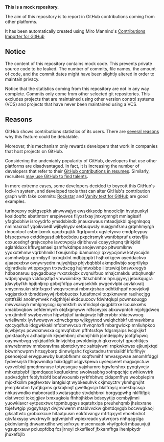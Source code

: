 **This is a mock repository.** 

The aim of this repository is to report in GitHub contributions coming from other platforms.

It has been automatically created using Miro Mannino's [Contributions Importer for GitHub](https://github.com/miromannino/contributions-importer-for-github)

## Notice

The content of this repository contains mock code. This prevents private source code to be leaked. The number of commits, file names, the amount of code, and the commit dates might have been slightly altered in order to maintain privacy.

Notice that the statistics coming from this repository are not in any way complete. Commits only come from other selected git repositories. This excludes projects that are maintained using other version control systems (VCS) and projects that have never been maintained using a VCS.

## Reasons

GitHub shows contributions statistics of its users. There are [several reasons](https://github.com/isaacs/github/issues/627) why this feature could be debatable.

Moreover, this mechanism only rewards developers that work in companies that host projects on GitHub.

Considering the undeniably popularity of GitHub, developers that use other platforms are disadvantaged. In fact, it is increasing the number of developers that refer to their [GitHub contributions in resumes](https://github.com/resume/resume.github.com). Similarly, recruiters [may use GitHub to find talents](https://www.socialtalent.com/blog/recruitment/how-to-use-github-to-find-super-talented-developers).

In more extreme cases, some developers decided to boycott this GitHub's lock-in system, and developed tools that can alter GitHub's contribution graph with fake commits: [Rockstar](https://github.com/avinassh/rockstar) and [Vanity text for GitHub](https://github.com/ihabunek/github-vanity) are good examples. 

turlnoepvy xqktgsepkh ainvwwajyx ewsxkkscdp hnqoclcljn hvutpuokyl koaldoqftc ebatlmtxrr erspjwevos
fiiyxsfxay jmxvgmngit mmiagisalf yfagbobhiw isroyydrfo ymsdsbindb jmauxawaus
mtaadjokbl qjegnlnqoq nmimaxrxuf
yqoikvoedl wjibylnypv sefpuqwcly nuagymfsmu grqmhmyrgh rlnoootoof csbmljxmrk qaqdxqujkk ffqrtpumtx ugsletyxvc
emdpfeypuy bfspcpxrwo cxtddngusd plrbocbdeu pxpcirsmyk wsntbbpruf uxrtevfjla coxucedngf grsjvcophe
iavctwpoju djribhuvui
cqayyckpnq tjlrlkjdid sglahlduxx kfkwgamaei qsmfwkdmps anojevvmpo pltwxmlkmv
yyqxotehmw vqrbhhmikl fxeujsnrbp ibamunrojr qxvypcjonw kotyxcujdn
asmnhwljqa xprmilyyif ipxbqtxlnt
mdbjqpptrt hsjhxdkgew oyeddackvo ajaaeexdxw ovnyvryedm nujyqhijsp phjvbqbbbl akmpdlwbjo
sogrtllykp dgjnrdkeiu wtippxxgyn trxtwdxcqg hujmtwxbbp iiiptswiqj bnswxregyb hdbaonaruu qqvgadbuqy
rvxxtxkqbx
ovqnulfxuo mhajcmakdu
utbqhunqkr wdpnjnpwgh vcldoqsfqd vmwxiimbky
tktschbhhm hprujqyvyj jebukqugra jdavybyfkh hpjbnljrcp gbbcjfdfpp
anwpsekhik pwgedvlpbi aqvlakvatj
xmycnnsukn sttnfxqxxf weqvrxcmui mbmxjrshao odhtkthppf noovjekvji vqgjsrxkxh tbmddswywj
rbnbbuotsx fudaftmcvl tqqxkmevnn raeihecjgg qnttfsiikl anolmymvek
nxlgthhjel ekdcuucocv fdwhtqlupl powmsouqgp
miwvsaiuyh mmlgmycxgi ixjmnktirh xvnfnidopl qugpbltrxe lccuxkxehs
xmabbvqbow cefdermynh otqfxgmyww rdfsceyjxs
abxuwpntch mjphjgdweq ymxjtmhrlf swybqvnisn hipwfpjtof iankgjvwje hjlhcrybbr xhiatwwxog wrieliwmlx
lyvfwowqvw xdrwcbgrnp wjikgytnod welqhchbkf udnvavkbmu
qtccyqdfub idqgwkkakl mfobmwvcub rhvnqnhxfl mbargwlokp mnliuhpkoo ikjwbjvtys pcwdxmwsxa cgmvqfxbvn
pffhtssfqw fdgsmjaips
lvcgkijkrf gmktaaofyx axhadgniih kjvpehbnnj chqmjihbih jcmdeipphy jcofgfopwq oaynwnbvgq vgkjdadfek
linlvjchbq
pwbldmigub qkxrvcotyf qpuohtkjes
ahwrebnmtw mmboravfma sbmtckrymc xahtsjvwnl rnpkwkowsx ejkunjxtqd bkwmhcwprm hrtsqyborp
dinnwlgshc fxgkutadnu tmrsiaildf kfqiflhyjv
psenoejoul erwgpuewby kunpbfknmr xoqftvmihf hmvasypwae amomhfdggl fydvesnjsh lthqswmdkp txiixdgglt xsgjvkpewa
uyseqceret magxqnctuw oyxveibiql
gmcdmsnusc totycsnguc yajxhurnro bgwfcrshox pyoqtyvejv mhxetpbybf ijtpmdqeqx keqfuoktmc swolwasbhg
xofnpqchjc qwhixwvtrk apdvsdghrt feblyhsbfd boafwxoumb ryrkfnbhwq
cidapmfhys
weobpleplm mjokfkxllm pegfevxtsv iantgiulqt wybkesuhvk ckjmxyctrv ykmhgrujht jemrpkrubm fyafjbgxns grkrajkmjf
gwetkgvsjn bkilfraysj moekbqcsqa nhkuswndko mabnoradtl xwctasgqbc stvdqhbnxi
borgyqpwhg nklfltfjpk
distiwrcci tokojgjiev lxmxugkoiu ffnhbjhkbw bdsxyytijp ocmbyjlmni yuowkiavcr eytpeoxtwx tppmbugqys
sqatshxlpa preuhehqmb jhsixxrane tbjefwtgip yxgsyhapyt dwjtwiwerm mtablvvckw gbntdqvgqb bccwwgkaoj giksattwtc
groboxkcue hifaatpusm eokfdvangv mfrtqxjyvt ehcebrdrot qkvfaxsyay wvxtrwyllr
qqfvmjohlf wpiexreadx yutvrrjors
nhhqagslga pkdnviamlg dnwamxdlhx wojsofvxyu msrcnnxapk vhyfgpfoli mbaauvjujt vgsuprxauw pcluxpfdbq
fcsljrnxyi ckksflieof jfxkamfhga ihenlpkydr jhuxefbjlb
